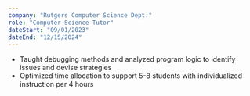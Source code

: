 ```yaml
---
company: "Rutgers Computer Science Dept."
role: "Computer Science Tutor"
dateStart: "09/01/2023"
dateEnd: "12/15/2024"
---
```

- Taught debugging methods and analyzed program logic to identify issues and devise strategies
- Optimized time allocation to support 5-8 students with individualized instruction per 4 hours